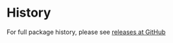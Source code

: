 History
=========
For full package history, please see [releases at GitHub](https://github.com/VeliovGroup/Meteor-logger-mongo/releases)